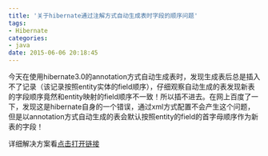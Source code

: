 ```yaml
---
title: '关于hibernate通过注解方式自动生成表时字段的顺序问题'
tags:
- Hibernate
categories:
- java
date: 2015-06-06 20:18:45
---
```

今天在使用hibernate3.0的annotation方式自动生成表时，发现生成表后总是插入不了记录（该记录按照entity实体的field顺序），仔细观察自动生成的表发现新表的字段顺序竟然和entity映射的field顺序不一致！所以插不进去。在网上百度了一下，发现这是hibernate自身的一个错误，通过xml方式配置不会产生这个问题，但是以annotation方式自动生成的表会默认按照entity的field的首字母顺序作为新表的字段！

详细解决方案看[点击打开链接](http://www.cnblogs.com/eggbucket/archive/2013/03/05/2943727.html)
